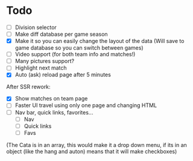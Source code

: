 # Todo

- [ ] Division selector
- [ ] Make diff database per game season
- [x] Make it so you can easily change the layout of the data (Will save to game database so you can switch between games)
- [ ] Video support (for both team info and matches!)
- [ ] Many pictures support?
- [ ] Highlight next match
- [x] Auto (ask) reload page after 5 minutes

After SSR rework:

- [x] Show matches on team page
- [ ] Faster UI travel using only one page and changing HTML
- [ ] Nav bar, quick links, favorites...
    - [ ] Nav
    - [ ] Quick links
    - [ ] Favs

(The Cata is in an array, this would make it a drop down menu, if its in an object (like the hang and auton) means that it will make checkboxes)